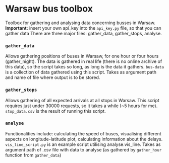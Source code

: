 # Warsaw bus toolbox

Toolbox for gathering and analysing data concerning busses in Warsaw.
**Important:** insert your own api_key into the `api_key.py` file, so that you can gather data
There are three major files: gather_data, gather_stops, analyse.

### `gather_data`

Allows gathering positions of buses in Warsaw, for one hour or four hours (gather_night). The data is gathered in real life (there is no online archive of this data), so the script takes so long, as long is the data it gathers. `bus-data` is a collection of data gathered using this script.
Takes as argument path and name of file where output is to be stored.

### `gather_stops`

Allows gathering of all expected arrivals at all stops in Warsaw. This script requires just under 30000 requests, so it takes a while (~5 hours for me). `stop_data.csv` is the result of running this script.

### `analyse`

Functionalities include: calculating the speed of buses, visualising different aspects on longitude-latitude plot, calculating information about the delays. `vis_line_script.py` is an example script utilising analyse.vis_line.
Takes as argument path of .csv file with data to analyse (as gathered by `gather_hour` function from `gather_data`)


